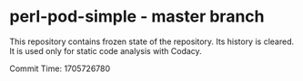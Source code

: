 # perl-pod-simple - master branch

This repository contains frozen state of the repository.
Its history is cleared. It is used only for static code
analysis with Codacy.

Commit Time: 1705726780